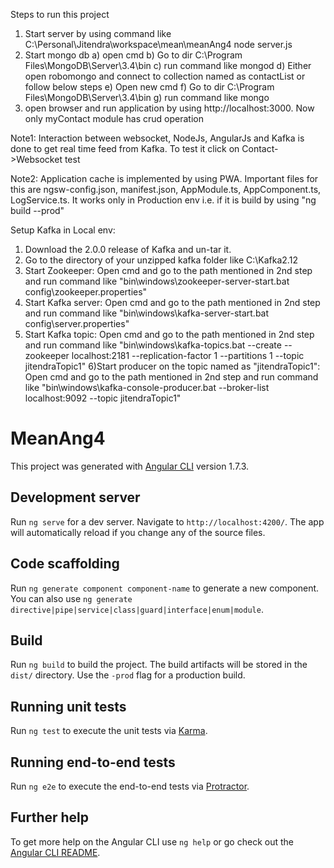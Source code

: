Steps to run this project
1) Start server by using command like C:\Personal\Jitendra\workspace\mean\meanAng4 node server.js
2) Start mongo db
	a) open cmd
	b) Go to dir C:\Program Files\MongoDB\Server\3.4\bin 
	c) run command like mongod
	d) Either open robomongo and connect to collection named as contactList or follow below steps
	e) Open new cmd
	f) Go to dir C:\Program Files\MongoDB\Server\3.4\bin 
	g) run command like mongo
3) open browser and run application by using http://localhost:3000. Now only myContact module has crud operation

Note1: Interaction between websocket, NodeJs, AngularJs and Kafka is done to get real time feed from Kafka. To test it click on Contact->Websocket test

Note2: Application cache is implemented by using PWA. Important files for this are ngsw-config.json, manifest.json, AppModule.ts, AppComponent.ts, LogService.ts. It works only in Production env i.e. if it is build by using "ng build --prod"

Setup Kafka in Local env:

1) Download the 2.0.0 release of Kafka and un-tar it.
2) Go to the directory of your unzipped kafka folder like 		    C:\Kafka2.12
3) Start Zookeeper: Open cmd and go to the path mentioned in 2nd step and run command like "bin\windows\zookeeper-server-start.bat config\zookeeper.properties"
4) Start Kafka server: Open cmd and go to the path mentioned in 2nd step and run command like "bin\windows\kafka-server-start.bat config\server.properties"
5) Start Kafka topic: Open cmd and go to the path mentioned in 2nd step and run command like "bin\windows\kafka-topics.bat --create --zookeeper localhost:2181 --replication-factor 1 --partitions 1 --topic jitendraTopic1"
6)Start producer on the topic named as "jitendraTopic1": Open cmd and go to the path mentioned in 2nd step and run command like "bin\windows\kafka-console-producer.bat --broker-list localhost:9092 --topic jitendraTopic1"


# MeanAng4

This project was generated with [Angular CLI](https://github.com/angular/angular-cli) version 1.7.3.

## Development server

Run `ng serve` for a dev server. Navigate to `http://localhost:4200/`. The app will automatically reload if you change any of the source files.

## Code scaffolding

Run `ng generate component component-name` to generate a new component. You can also use `ng generate directive|pipe|service|class|guard|interface|enum|module`.

## Build

Run `ng build` to build the project. The build artifacts will be stored in the `dist/` directory. Use the `-prod` flag for a production build.

## Running unit tests

Run `ng test` to execute the unit tests via [Karma](https://karma-runner.github.io).

## Running end-to-end tests

Run `ng e2e` to execute the end-to-end tests via [Protractor](http://www.protractortest.org/).

## Further help

To get more help on the Angular CLI use `ng help` or go check out the [Angular CLI README](https://github.com/angular/angular-cli/blob/master/README.md).
